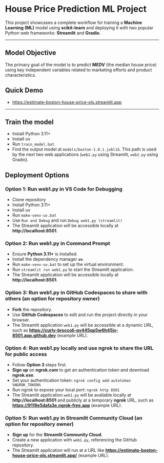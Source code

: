 # House Price Prediction ML Project

This project showcases a complete workflow for training a **Machine Learning (ML)** model using **scikit-learn** and deploying it with two popular Python web frameworks: **Streamlit** and **Gradio**.

___

## Model Objective

The primary goal of the model is to predict **MEDV** (the median house price) using key independent variables related to marketing efforts and product characteristics.

## Quick Demo
* https://estimate-boston-house-price-ols.streamlit.app
___

## Train the model
* Install Python 3.11+
* Install uv
* Run `train_model.bat`.
* Find the output model at `models/boston-1.0.1.joblib`. This path is used by the next two web applications (`web1.py` using Streamlit, `web2.py` using Gradio).

## Deployment Options

### Option 1: Run web1.py in VS Code for Debugging
* Clone repository
* Install Python 3.11+
* Install uv
* Run `make-venv-uv.bat`
* Use `Run and Debug` and run `Debug web1.py (streamlit)`
* The Streamlit application will be accessible locally at **http://localhost:8501**.

### Option 2: Run web1.py in Command Prompt
* Ensure **Python 3.11+** is installed.
* Install the dependency manager **`uv`**.
* Run `make-venv-uv.bat` to set up the virtual environment.
* Run `streamlit run web1.py` to start the Streamlit application.
* The Streamlit application will be accessible locally at **http://localhost:8501**.

### Option 3: Run web1.py in GitHub Codespaces to share with others (an option for repository owner)
* **Fork** the repository.
* Use **GitHub Codespaces** to edit and run the project directly in your browser.
* The Streamlit application `web1.py` will be accessible at a dynamic URL, such as **https://curly-broccoli-qv445qp5w6h45jv-8501.app.github.dev** (example URL).

### Option 4: Run web1.py locally and use ngrok to share the URL for public access
* Follow **Option 3** steps first.
* **Sign up** on **ngrok.com** to get an authentication token and download **ngrok.exe**.
* Set your authentication token: `ngrok config add-autotoken %NGROK_TOKEN%`
* Run ngrok to expose your local port: `ngrok http 8501`
* The Streamlit application `web1.py` will be available locally at **http://localhost:8501** and publicly at a temporary **ngrok** URL, such as **https://9119e5dafa3e.ngrok-free.app** (example URL).

### Option 5: Run web1.py in Streamlit Community Cloud (an option for repository owner)
* **Sign up** for the **Streamlit Community Cloud**.
* Create a new application with `web1.py`, referencing the GitHub repository.
* The Streamlit application will run at a URL like **https://estimate-boston-house-price-ols.streamlit.app/** (example URL).
